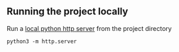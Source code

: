 ## Running the project locally

Run a [local python http server](https://developer.mozilla.org/en-US/docs/Learn/Common_questions/set_up_a_local_testing_server) from the project directory

`python3 -m http.server`
